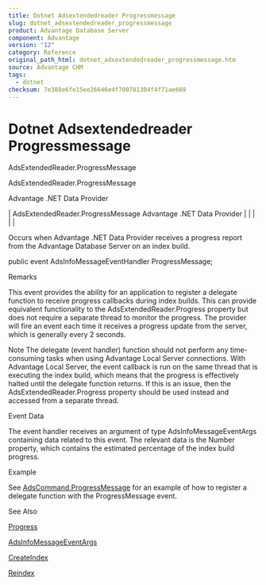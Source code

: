 ```yaml
---
title: Dotnet Adsextendedreader Progressmessage
slug: dotnet_adsextendedreader_progressmessage
product: Advantage Database Server
component: Advantage
version: "12"
category: Reference
original_path_html: dotnet_adsextendedreader_progressmessage.htm
source: Advantage CHM
tags:
  - dotnet
checksum: 7e388e6fe15ee26646e4f700781304f4f71ae669
---
```


# Dotnet Adsextendedreader Progressmessage

AdsExtendedReader.ProgressMessage

AdsExtendedReader.ProgressMessage

Advantage .NET Data Provider

| AdsExtendedReader.ProgressMessage  Advantage .NET Data Provider |  |  |  |  |

Occurs when Advantage .NET Data Provider receives a progress report from the Advantage Database Server on an index build.

public event AdsInfoMessageEventHandler ProgressMessage;

Remarks

This event provides the ability for an application to register a delegate function to receive progress callbacks during index builds. This can provide equivalent functionality to the AdsExtendedReader.Progress property but does not require a separate thread to monitor the progress. The provider will fire an event each time it receives a progress update from the server, which is generally every 2 seconds.

Note The delegate (event handler) function should not perform any time-consuming tasks when using Advantage Local Server connections. With Advantage Local Server, the event callback is run on the same thread that is executing the index build, which means that the progress is effectively halted until the delegate function returns. If this is an issue, then the AdsExtendedReader.Progress property should be used instead and accessed from a separate thread.

Event Data

The event handler receives an argument of type AdsInfoMessageEventArgs containing data related to this event. The relevant data is the Number property, which contains the estimated percentage of the index build progress.

Example

See [AdsCommand.ProgressMessage](dotnet_adscommand_progressmessage.md) for an example of how to register a delegate function with the ProgressMessage event.

See Also

[Progress](dotnet_adsextendedreader_progress.md)

[AdsInfoMessageEventArgs](dotnet_adsinfomessageeventargs.md)

[CreateIndex](dotnet_adsextendedreader_createindex.md)

[Reindex](dotnet_adsextendedreader_reindex.md)
